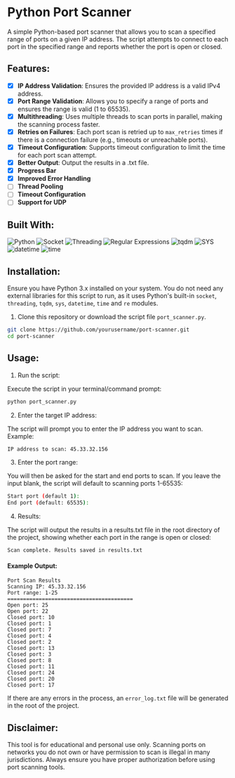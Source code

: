 # Python Port Scanner

A simple Python-based port scanner that allows you to scan a specified range of ports on a given IP address. The script attempts to connect to each port in the specified range and reports whether the port is open or closed.

## Features:
- [X] **IP Address Validation**: Ensures the provided IP address is a valid IPv4 address.
- [X] **Port Range Validation**: Allows you to specify a range of ports and ensures the range is valid (1 to 65535).
- [X] **Multithreading**: Uses multiple threads to scan ports in parallel, making the scanning process faster.
- [X] **Retries on Failures**: Each port scan is retried up to `max_retries` times if there is a connection failure (e.g., timeouts or unreachable ports).
- [X] **Timeout Configuration**: Supports timeout configuration to limit the time for each port scan attempt.
- [X] **Better Output**: Output the results in a .txt file.
- [X] **Progress Bar** 
- [X] **Improved Error Handling** 
- [ ] **Thread Pooling** 
- [ ] **Timeout Configuration** 
- [ ] **Support for UDP** 

## Built With:

![Python](https://img.shields.io/badge/Python-3776AB?style=for-the-badge&logo=python&logoColor=white)
![Socket](https://img.shields.io/badge/Socket-000000?style=for-the-badge&logo=python&logoColor=white)
![Threading](https://img.shields.io/badge/Threading-000000?style=for-the-badge&logo=python&logoColor=white)
![Regular Expressions](https://img.shields.io/badge/Regex-000000?style=for-the-badge&logo=python&logoColor=white)
![tqdm](https://img.shields.io/badge/tqdm-000000?style=for-the-badge&logo=python&logoColor=white)
![SYS](https://img.shields.io/badge/SYS-000000?style=for-the-badge&logo=python&logoColor=white)
![datetime](https://img.shields.io/badge/datetime-000000?style=for-the-badge&logo=python&logoColor=white)
![time](https://img.shields.io/badge/time-000000?style=for-the-badge&logo=python&logoColor=white)

## Installation:

Ensure you have Python 3.x installed on your system. You do not need any external libraries for this script to run, as it uses Python's built-in `socket`, `threading`, `tqdm`, `sys`, `datetime`, `time` and `re` modules.

1. Clone this repository or download the script file `port_scanner.py`.

```bash
git clone https://github.com/yourusername/port-scanner.git
cd port-scanner
```

## Usage:

1. Run the script:

Execute the script in your terminal/command prompt:

```sh
python port_scanner.py
```

2. Enter the target IP address:

The script will prompt you to enter the IP address you want to scan. Example:

```sh
IP address to scan: 45.33.32.156
```

3. Enter the port range:

You will then be asked for the start and end ports to scan. If you leave the input blank, the script will default to scanning ports 1-65535:

```sh
Start port (default 1): 
End port (default: 65535): 
```

4. Results:

The script will output the results in a results.txt file in the root directory of the project, showing whether each port in the range is open or closed:

```
Scan complete. Results saved in results.txt
```

#### Example Output:

```
Port Scan Results
Scanning IP: 45.33.32.156
Port range: 1-25
========================================
Open port: 25
Open port: 22
Closed port: 10
Closed port: 1
Closed port: 7
Closed port: 4
Closed port: 2
Closed port: 13
Closed port: 3
Closed port: 8
Closed port: 11
Closed port: 24
Closed port: 20
Closed port: 17
```

If there are any errors in the process, an `error_log.txt` file will be generated in the root of the project.

## Disclaimer:

This tool is for educational and personal use only. Scanning ports on networks you do not own or have permission to scan is illegal in many jurisdictions. Always ensure you have proper authorization before using port scanning tools.